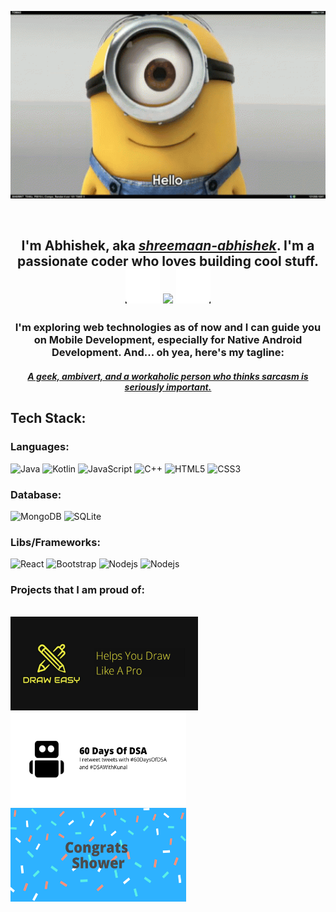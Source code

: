 <!--
**shreemaan-abhishek/shreemaan-abhishek** is a ✨ _special_ ✨ repository because its `README.md` (this file) appears on your GitHub profile.

Here are some ideas to get you started:

- 🔭 I’m currently working on ...
- 🌱 I’m currently learning ...
- 👯 I’m looking to collaborate on ...
- 🤔 I’m looking for help with ...
- 💬 Ask me about ...
- 📫 How to reach me: ...
- 😄 Pronouns: ...
- ⚡ Fun fact: ...
-->
<p align="center"> <img src="./hello.gif" width="532.5" height="300" /> </p>
<br>
<h2 align="center">
  I'm Abhishek, aka 
    <a href="https://twitter.com/shreemaan_abhi"><i>shreemaan-abhishek</i></a>.
    I'm a passionate coder who loves building cool stuff.
    <br>
<img src="./party-parrot.gif" width="55" height="55"/>
<!-- ![](https://komarev.com/ghpvc/?username=shreemaan-abhishek) -->
  <img src="https://komarev.com/ghpvc/?username=shreemaan-abhishek"/>
<img src="./party-parrot-2.gif" width="55" height="55"/>
</h2>

<h3 align="center">
  I'm exploring web technologies as of now and I can guide you on Mobile Development, especially for Native Android Development. And... oh yea, here's my tagline:
</h3>
<h4 align="center" >
  <a href="https://stackoverflow.com/users/12980866/shreemaan-abhishek">
    <i> A geek, ambivert, and a workaholic person who thinks sarcasm is seriously important.</i>
  </a>
</h4>


## Tech Stack:
### Languages: 
![Java](https://img.shields.io/badge/-java-ee2737?style=for-the-badge&logo=java&logoColor=white)
![Kotlin](https://img.shields.io/badge/-kotlin-766DB2?style=for-the-badge&logo=kotlin&logoColor=violet)
![JavaScript](https://img.shields.io/badge/-JavaScript-422057?style=for-the-badge&logo=javascript)
![C++](https://img.shields.io/badge/-C/C++-00599C?style=for-the-badge&logo=c)
![HTML5](https://img.shields.io/badge/-HTML5-E34F26?style=for-the-badge&logo=html5&logoColor=white)
![CSS3](https://img.shields.io/badge/-CSS3-1572B6?style=for-the-badge&logo=css3)

### Database:

![MongoDB](https://img.shields.io/badge/-MongoDB-97bc62?style=for-the-badge&logo=mongodb)
![SQLite](https://img.shields.io/badge/-SQLite-d7a9e3?style=for-the-badge&logo=sqlite&logoColor=black)

### Libs/Frameworks:

![React](https://img.shields.io/badge/-React-078282?style=for-the-badge&logo=react)
![Bootstrap](https://img.shields.io/badge/-Bootstrap-cbce91?style=for-the-badge&logo=bootstrap)
![Nodejs](https://img.shields.io/badge/-Nodejs-ffe77a?style=for-the-badge&logo=Node.js)
![Nodejs](https://img.shields.io/badge/-ExpressJs-red?style=for-the-badge&logo=Express)


### Projects that I am proud of:
<br/>
<a href="https://play.google.com/store/apps/details?id=com.dopedevx.draweasy"> <img src="./draw-easy.png" width="300" height="150" /> </a>
<a href="https://github.com/shreemaan-abhishek/60-days-of-dsa-bot"> <img src="./bot.png" width="281" height="150" /> </a>
<a href="https://github.com/shreemaan-abhishek/congratsshower"> <img src="./congo.png" width="281" height="150" /> </a>
